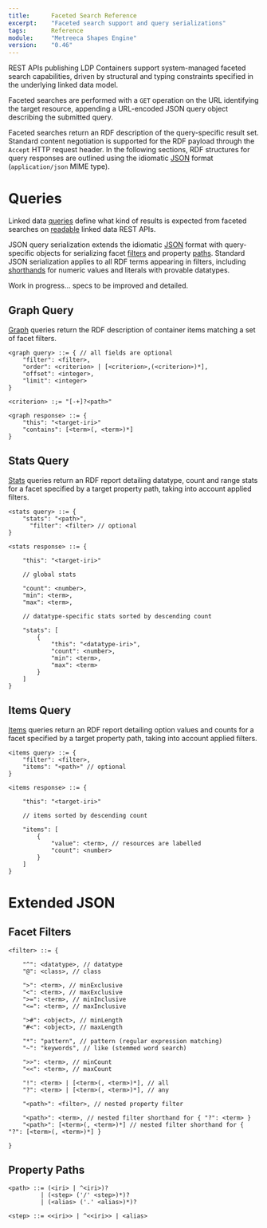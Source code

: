 ```yaml
---
title:      Faceted Search Reference
excerpt:    "Faceted search support and query serializations"
tags:       Reference
module:     "Metreeca Shapes Engine"
version:    "0.46"
---
```


REST APIs publishing LDP Containers support system-managed faceted search capabilities, driven by structural and typing constraints specified in the underlying linked data model.

Faceted searches are performed with a `GET` operation on the URL identifying the target resource, appending a URL-encoded JSON query object describing the submitted query.

<!-- document support for other query serializations -->

Faceted searches return an RDF description of the query-specific result set. Standard content negotiation is supported for the RDF payload through the `Accept` HTTP request header. In the following sections, RDF structures for query responses are outlined using the idiomatic [JSON](idiomatic-json) format (`application/json`  MIME type).

# Queries

Linked data [queries](../apidocs/com/metreeca/spec/Query.html) define what kind of results is expected from faceted searches on [readable](../../com.metreeca.data/tutorials/linked-data-development/#read-operations) linked data REST APIs.

JSON query serialization extends the idiomatic [JSON](idiomatic-json) format with  query-specific objects for serializing facet [filters](#facet-filters) and property [paths](#property-paths). Standard JSON serialization applies to all RDF terms appearing in filters, including [shorthands](idiomatic-json#literals) for numeric values and literals with provable datatypes.

<p class="warning">Work in progress… specs to be improved and detailed.</p> 

## Graph Query

[Graph](../apidocs/com/metreeca/spec/queries/Graph.html) queries return the RDF description of container items matching a set of facet filters.

    <graph query> ::= { // all fields are optional
        "filter": <filter>,        
        "order": <criterion> | [<criterion>,(<criterion>)*],
        "offset": <integer>,
        "limit": <integer>
    }
    
    <criterion> :;= "[-+]?<path>"
    
    <graph response> ::= {
        "this": "<target-iri>"
        "contains": [<term>(, <term>)*]
    }

## Stats Query

[Stats](../apidocs/com/metreeca/spec/queries/Stats.html) queries return an RDF report detailing datatype, count and range stats for a facet specified by a target property path, taking into account applied filters.

```
<stats query> ::= {
    "stats": "<path>",
      "filter": <filter> // optional
}
```

```
<stats response> ::= {

    "this": "<target-iri>"
    
    // global stats 
    
    "count": <number>,
    "min": <term>,
    "max": <term>,
    
    // datatype-specific stats sorted by descending count
    
    "stats": [
        {
            "this": "<datatype-iri>",
            "count": <number>,
            "min": <term>,
            "max": <term>
        }
    ]
}
```

## Items Query

[Items](../apidocs/com/metreeca/spec/queries/Items.html) queries return an RDF report detailing option values and counts for a facet specified by a target property path, taking into account applied filters.

    <items query> ::= {
        "filter": <filter>,
        "items": "<path>" // optional
    }
    
    <items response> ::= {
    
        "this": "<target-iri>"
            
        // items sorted by descending count
        
        "items": [
            {
                "value": <term>, // resources are labelled
                "count": <number>
            }
        ]
    }

# Extended JSON

## Facet Filters


    <filter> ::= {

        "^": <datatype>, // datatype
        "@": <class>, // class
        
        ">": <term>, // minExclusive
        "<": <term>, // maxExclusive
        ">=": <term>, // minInclusive
        "<=": <term>, // maxInclusive
        
        ">#": <object>, // minLength
        "#<": <object>, // maxLength
                
        "*": "pattern", // pattern (regular expression matching)
        "~": "keywords", // like (stemmed word search)
    
        ">>": <term>, // minCount
        "<<": <term>, // maxCount
        
        "!": <term> | [<term>(, <term>)*], // all
        "?": <term> | [<term>(, <term>)*], // any
    
        "<path>": <filter>, // nested property filter
        
        "<path>": <term>, // nested filter shorthand for { "?": <term> }
        "<path>": [<term>(, <term>)*] // nested filter shorthand for { "?": [<term>(, <term>)*] }
        
    }

## Property Paths

```
<path> ::= (<iri> | ^<iri>)?
         | (<step> ('/' <step>)*)?
         | (<alias> ('.' <alias>)*)?
         
<step> ::= <<iri>> | ^<<iri>> | <alias>
```

